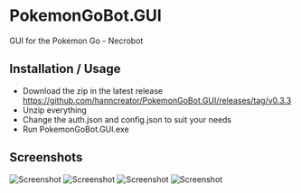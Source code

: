 # PokemonGoBot.GUI
GUI for the Pokemon Go - Necrobot

## Installation / Usage
 - Download the zip in the latest release https://github.com/hanncreator/PokemonGoBot.GUI/releases/tag/v0.3.3
 - Unzip everything
 - Change the auth.json and config.json to suit your needs
 - Run PokemonGoBot.GUI.exe

## Screenshots
![Screenshot](https://raw.githubusercontent.com/hanncreator/PokemonGoBot.GUI/master/Screenshots/screen1.png "Screenshot")
![Screenshot](https://raw.githubusercontent.com/hanncreator/PokemonGoBot.GUI/master/Screenshots/screen2.png "Screenshot")
![Screenshot](https://raw.githubusercontent.com/hanncreator/PokemonGoBot.GUI/master/Screenshots/screen3.png "Screenshot")
![Screenshot](https://raw.githubusercontent.com/hanncreator/PokemonGoBot.GUI/master/Screenshots/screen4.png "Screenshot")
